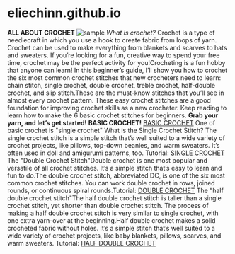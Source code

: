 # eliechinn.github.io
**ALL ABOUT CROCHET**
![sample](https://i.pinimg.com/564x/7e/60/cf/7e60cfb18af21b2be6bc58dbd9435972.jpg)
*What is crochet?*
Crochet is a type of needlecraft in which you use a hook to create fabric from loops of yarn. Crochet can be used to make everything from blankets and scarves to hats and sweaters. If you’re looking for a fun, creative way to spend your free time, crochet may be the perfect activity for you!Crocheting is a fun hobby that anyone can learn! In this beginner’s guide, I’ll show you how to crochet the six most common crochet stitches that new crocheters need to learn: chain stitch, single crochet, double crochet, treble crochet, half-double crochet, and slip stitch.These are the must-know stitches that you’ll see in almost every crochet pattern. These easy crochet stitches are a good foundation for improving crochet skills as a new crocheter. Keep reading to learn how to make the 6 basic crochet stitches for beginners.
**Grab your yarn, and let’s get started!**
**BASIC CROCHET!** [BASIC CROCHET](https://sarahmaker.com/basic-crochet-stitches/) 
One of basic crochet is "single crochet" What is the Single Crochet Stitch?
The single crochet stitch is a simple stitch that’s well suited to a wide variety of crochet projects, like pillows, top-down beanies, and warm sweaters. It’s often used in doll and amigurumi patterns, too. Tutorial:
[SINGLE CROCHET](https://www.youtube.com/watch?v=cHe9_rnZr9Y)
The "Double Crochet Stitch"Double crochet is one most popular and versatile of all crochet stitches. It’s a simple stitch that’s easy to learn and fun to do.The double crochet stitch, abbreviated DC, is one of the six most common crochet stitches. You can work double crochet in rows, joined rounds, or continuous spiral rounds.Tutorial:
[DOUBLE CROCHET](https://www.youtube.com/watch?v=dczIHj7fg8Q)
The "half double crochet stitch"The half double crochet stitch is taller than a single crochet stitch, yet shorter than double crochet stitch. The process of making a half double crochet stitch is very similar to single crochet, with one extra yarn-over at the beginning.Half double crochet makes a solid crocheted fabric without holes. It’s a simple stitch that’s well suited to a wide variety of crochet projects, like baby blankets, pillows, scarves, and warm sweaters. Tutorial:
[HALF DOUBLE CROCHET](https://www.youtube.com/watch?v=7VuOIpRO6PM)
